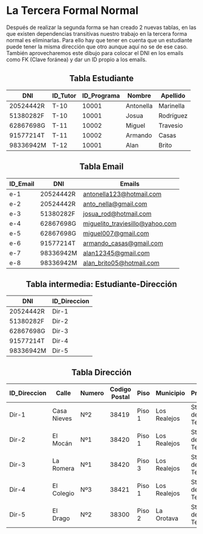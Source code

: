 # La Tercera Formal Normal
Después de realizar la segunda forma se han creado 2 nuevas tablas, en las que existen dependencias transitivas nuestro trabajo en la tercera forma normal es eliminarlas. Para ello hay que tener en cuenta que un estudiante puede tener la misma dirección que otro aunque aquí no se de ese caso. También aprovecharemos este dibujo para colocar el DNI en los emails como FK (Clave foránea) y dar un ID propio a los emails. 

<div align=center>

## Tabla Estudiante

|DNI|ID_Tutor|ID_Programa|Nombre|Apellido|
|---|---|---|----|----|
|20524442R|T-10|10001|Antonella|Marinella|
|51380282F|T-10|10001|Josua|Rodríguez|
|62867698G|T-11|10002|Miguel|Travesio|
|91577214T|T-11|10002|Armando|Casas|
|98336942M|T-12|10001|Alan|Brito|

## Tabla Email

|ID_Email|DNI|Emails|
|---|---|---|
|e-1|20524442R|antonella123@hotmail.com|
|e-2|20524442R|anto_nella@gmail.com|
|e-3|51380282F|josua_rod@hotmail.com|
|e-4|62867698G|miguelito_traviesillo@yahoo.com|
|e-5|62867698G|miguel007@gmail.com|
|e-6|91577214T|armando_casas@gmail.com|
|e-7|98336942M|alan12345@gmail.com|
|e-8|98336942M|alan_brito05@hotmail.com|

## Tabla intermedia: Estudiante-Dirección

|DNI|ID_Direccion|
|---|---|
|20524442R|Dir-1|
|51380282F|Dir-2|
|62867698G|Dir-3|
|91577214T|Dir-4|
|98336942M|Dir-5|

## Tabla Dirección

|ID_Direccion|Calle|Numero|Codigo Postal|Piso|Municipio|Provincia|
|---|---|---|---|---|---|---|
|Dir-1|Casa Nieves|Nº2|38419|Piso 1|Los Realejos|Sta. Cruz de Tenerife|
|Dir-2|El Mocán|Nº1|38420|Piso 1|Los Realejos|Sta. Cruz de Tenerife|
|Dir-3|La Romera|Nº1|38420|Piso 3|Los Realejos|Sta. Cruz de Tenerife|
|Dir-4|El Colegio|Nº3|38421|Piso 1|Los Realejos|Sta. Cruz de Tenerife|
|Dir-5|El Drago|Nº2|38300|Piso 2|La Orotava|Sta. Cruz de Tenerife|

</div>
